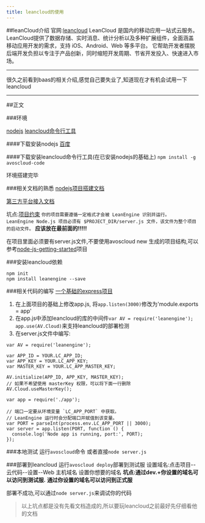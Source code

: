 ```yaml
---
title: leancloud的使用
---
```

##leanCloud介绍
官网:[leancloud](https://leancloud.cn/)
LeanCloud 是国内的移动应用一站式云服务。
LeanCloud提供了数据存储、实时消息、统计分析以及多种扩展组件，全面涵盖移动应用开发的需求，支持 iOS、Android、Web 等多平台。
它帮助开发者摆脱后端开发负担以专注于产品创新，同时缩短开发周期、节省开发投入、快速进入市场。

----

很久之前看到baas的相关介绍,感觉自己要失业了,知道现在才有机会试用一下leancloud

----

##正文

###环境

[nodejs](http://nodejs.org/)
[leancloud命令行工具](https://leancloud.cn/docs/cloud_code_commandline.html)

####下载安装nodejs
[百度](http://www.baidu.com/s?wd=nodejs%E5%AE%89%E8%A3%85)

####下载安装leancloud命令行工具(在已安装nodejs的基础上)
`npm install -g avoscloud-code`

环境搭建完毕

<!-- more -->
###相关文档的熟悉
[nodejs项目搭建文档](https://leancloud.cn/docs/leanengine_guide-node.html)

[第三方平台接入文档](https://leancloud.cn/docs/sns.html)

坑点:[项目约束](https://leancloud.cn/docs/leanengine_guide-node.html#项目约束)
`你的项目需要遵循一定格式才会被 LeanEngine 识别并运行。
LeanEngine Node.js 项目必须有 $PROJECT_DIR/server.js 文件，该文件为整个项目的启动文件。`
**应该放在最前面的!!!!!**

在项目里面必须要有server.js文件,不要使用avoscloud new 生成的项目结构,可以参考[node-js-getting-started](https://github.com/leancloud/node-js-getting-started)项目


###安装leancloud依赖
```
npm init
npm install leanengine --save

```


###相关代码的编写
[一个基础的express项目](http://www.tuicool.com/articles/nIJfUnU)
1. 在上面项目的基础上修改app.js, 将`app.listen(3000)`修改为'module.exports = app'
2. 在app.js中添加leancloud的库的中间件`var AV = require('leanengine'); app.use(AV.Cloud)`来支持leancloud的部署检测
3. 在server.js文件中编写:
```
var AV = require('leanengine');

var APP_ID = YOUR.LC_APP_ID;
var APP_KEY = YOUR.LC_APP_KEY;
var MASTER_KEY = YOUR.LC_APP_MASTER_KEY;

AV.initialize(APP_ID, APP_KEY, MASTER_KEY);
// 如果不希望使用 masterKey 权限，可以将下面一行删除
AV.Cloud.useMasterKey();

var app = require('./app');

// 端口一定要从环境变量 `LC_APP_PORT` 中获取。
// LeanEngine 运行时会分配端口并赋值到该变量。
var PORT = parseInt(process.env.LC_APP_PORT || 3000);
var server = app.listen(PORT, function () {
  console.log('Node app is running, port:', PORT);
});

```

###本地测试
运行`avoscloud`命令
或者直接`node server.js`

###部署到leancloud
运行`avoscloud deploy`部署到测试服
设置域名:点击项目--云代码--设置--Web 主机域名 设置你想要的域名
**坑点:通过dev.+你设置的域名可以访问到测试服.**
**通过你设置的域名可以访问到正式服**

部署不成功,可以通过`node server.js`来调试你的代码

> 以上坑点都是没有先看文档造成的,所以要玩leancloud之前最好先仔细看他的文档









